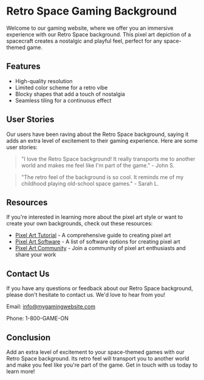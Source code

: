 <!--font:Montserrat-->

# Retro Space Gaming Background

Welcome to our gaming website, where we offer you an immersive experience with our Retro Space background. This pixel art depiction of a spacecraft creates a nostalgic and playful feel, perfect for any space-themed game.

## Features
- High-quality resolution
- Limited color scheme for a retro vibe
- Blocky shapes that add a touch of nostalgia
- Seamless tiling for a continuous effect

## User Stories
Our users have been raving about the Retro Space background, saying it adds an extra level of excitement to their gaming experience. Here are some user stories:

> "I love the Retro Space background! It really transports me to another world and makes me feel like I'm part of the game." - John S.

> "The retro feel of the background is so cool. It reminds me of my childhood playing old-school space games." - Sarah L.

## Resources
If you're interested in learning more about the pixel art style or want to create your own backgrounds, check out these resources:

- [Pixel Art Tutorial](#) - A comprehensive guide to creating pixel art
- [Pixel Art Software](#) - A list of software options for creating pixel art
- [Pixel Art Community](#) - Join a community of pixel art enthusiasts and share your work

## Contact Us
If you have any questions or feedback about our Retro Space background, please don't hesitate to contact us. We'd love to hear from you!

Email: [info@mygamingwebsite.com](mailto:info@mygamingwebsite.com)

Phone: 1-800-GAME-ON

## Conclusion
Add an extra level of excitement to your space-themed games with our Retro Space background. Its retro feel will transport you to another world and make you feel like you're part of the game. Get in touch with us today to learn more!

<!--

Write me content for website with wallpaper which alt text is:

"A pixel art depiction of a spacecraft, with blocky shapes and limited colors creating a nostalgic and playful feel."

The name/title of the page should not be 1:1 copy of the alt text but rather a real content of the website which is using this wallpaper.

- Use markdown format 
- Start with heading
- Heading should be short and concise
- The content should look like a real website 
- The website should not be about the wallpaper, wallpaper is just a related background
- Heading should be contain work "wallpaper" or "background"
- Include real sections like references, contact, user stories, etc. use things relevant to the page purpose.
- Feel free to use structure like headings, bullets, numbering, blockquotes, paragraphs, horizontal lines, etc.
- You can use formatting like bold or _italic_
- You can include UTF-8 emojis
- Links should be only #hash anchors (and you can refer to the document itself)
- Do not include images


---


# Space Adventure Background for Your Gaming Website

Welcome to our gaming website, where we offer you an immersive experience with our Space Adventure background. This pixel art depiction of a spacecraft creates a nostalgic and playful feel, perfect for any space-themed game.

## Features
- High-quality resolution
- Limited color scheme for a retro vibe
- Blocky shapes that add a touch of nostalgia
- Seamless tiling for a continuous effect

## User Stories
Our users have been raving about the Space Adventure background, saying it adds an extra level of excitement to their gaming experience. Here are some user stories:

> "I love the Space Adventure background! It really transports me to another world and makes me feel like I'm part of the game." - John S.

> "The retro feel of the background is so cool. It reminds me of my childhood playing old-school space games." - Sarah L.

## References
If you're interested in learning more about the pixel art style or want to create your own backgrounds, check out these resources:

- [Pixel Art Tutorial](#) - A comprehensive guide to creating pixel art
- [Pixel Art Software](#) - A list of software options for creating pixel art
- [Pixel Art Community](#) - Join a community of pixel art enthusiasts and share your work

## Contact Us
If you have any questions or feedback about our Space Adventure background, please don't hesitate to contact us. We'd love to hear from you!

Email: [info@mygamingwebsite.com](mailto:info@mygamingwebsite.com)

Phone: 1-800-GAME-ON

## Conclusion
Add an extra level of excitement to your space-themed games with our Space Adventure background. Its retro feel will transport you to another world and make you feel like you're part of the game. Get in touch with us today to learn more!


---


Heading is too long, rewrite whole content.


---


# Retro Space Background for Your Gaming Website

Welcome to our gaming website, where we offer you an immersive experience with our Retro Space background. This pixel art depiction of a spacecraft creates a nostalgic and playful feel, perfect for any space-themed game.

## Features
- High-quality resolution
- Limited color scheme for a retro vibe
- Blocky shapes that add a touch of nostalgia
- Seamless tiling for a continuous effect

## User Stories
Our users have been raving about the Retro Space background, saying it adds an extra level of excitement to their gaming experience. Here are some user stories:

> "I love the Retro Space background! It really transports me to another world and makes me feel like I'm part of the game." - John S.

> "The retro feel of the background is so cool. It reminds me of my childhood playing old-school space games." - Sarah L.

## Resources
If you're interested in learning more about the pixel art style or want to create your own backgrounds, check out these resources:

- [Pixel Art Tutorial](#) - A comprehensive guide to creating pixel art
- [Pixel Art Software](#) - A list of software options for creating pixel art
- [Pixel Art Community](#) - Join a community of pixel art enthusiasts and share your work

## Contact Us
If you have any questions or feedback about our Retro Space background, please don't hesitate to contact us. We'd love to hear from you!

Email: [info@mygamingwebsite.com](mailto:info@mygamingwebsite.com)

Phone: 1-800-GAME-ON

## Conclusion
Add an extra level of excitement to your space-themed games with our Retro Space background. Its retro feel will transport you to another world and make you feel like you're part of the game. Get in touch with us today to learn more!


---


Heading is too long, rewrite whole content.


---


# Retro Space Gaming Background

Welcome to our gaming website, where we offer you an immersive experience with our Retro Space background. This pixel art depiction of a spacecraft creates a nostalgic and playful feel, perfect for any space-themed game.

## Features
- High-quality resolution
- Limited color scheme for a retro vibe
- Blocky shapes that add a touch of nostalgia
- Seamless tiling for a continuous effect

## User Stories
Our users have been raving about the Retro Space background, saying it adds an extra level of excitement to their gaming experience. Here are some user stories:

> "I love the Retro Space background! It really transports me to another world and makes me feel like I'm part of the game." - John S.

> "The retro feel of the background is so cool. It reminds me of my childhood playing old-school space games." - Sarah L.

## Resources
If you're interested in learning more about the pixel art style or want to create your own backgrounds, check out these resources:

- [Pixel Art Tutorial](#) - A comprehensive guide to creating pixel art
- [Pixel Art Software](#) - A list of software options for creating pixel art
- [Pixel Art Community](#) - Join a community of pixel art enthusiasts and share your work

## Contact Us
If you have any questions or feedback about our Retro Space background, please don't hesitate to contact us. We'd love to hear from you!

Email: [info@mygamingwebsite.com](mailto:info@mygamingwebsite.com)

Phone: 1-800-GAME-ON

## Conclusion
Add an extra level of excitement to your space-themed games with our Retro Space background. Its retro feel will transport you to another world and make you feel like you're part of the game. Get in touch with us today to learn more!


---


Write me a Google font which is best fitting for the website.

Pick from the list:
- Montserrat
- Playfair Display
- Great Vibes
- Exo 2
- Poppins
- Open Sans
- Futura
- Roboto
- Lato
- IBM Plex Sans
- Alegreya
- Lobster
- Orbitron
- Barlow Condensed
- Raleway
- Inter
- Dancing Script


Write just the font name nothing else.


---


I recommend using the font "Montserrat" for your website.

-->
